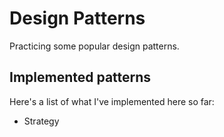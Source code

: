 # Design Patterns

Practicing some popular design patterns.

## Implemented patterns

Here's a list of what I've implemented here so far:
- Strategy
